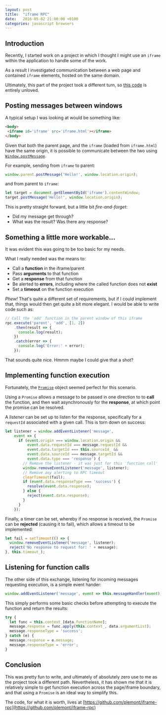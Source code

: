 ```yaml
---
layout: post
title:  "iframe RPC"
date:   2016-05-02 21:00:00 +0100
categories: javascript browsers
---
```

## Introduction

Recently, I started work on a project in which I thought I might use an
`iframe` within the application to handle some of the work.

As a result I investigated communication between a web page and contained `iframe` elements, hosted on the same domain.

Ultimately, this part of the project took a different turn, so [this code](https://github.com/plemont/iframe-rpc) is entirely unloved.

## Posting messages between windows

A typical setup I was looking at would be something like:

```html
<body>
 <iframe id='iframe' src='iframe.html'></iframe>
</body>
```

Given that both the parent page, and the `iframe` (loaded from `iframe.html`) have the same origin, it is possible to communicate between the two using [`Window.postMessage`](https://developer.mozilla.org/en-US/docs/Web/API/Window/postMessage).

For example, sending from `iframe` to parent:

```javascript
window.parent.postMessage('Hello!', window.location.origin);
```

and from parent to `iframe`:

```javascript
let target = document.getElementById('iframe').contentWindow;
target.postMessage('Hello!', window.location.origin);
```

This is pretty straight forward, but a little bit *fire-and-forget*:

*   Did my message get through?
*   What was the result? Was there any response?

## Something a little more workable...

It was evident this was going to be too basic for my needs.

What I really needed was the means to:

*   Call a **function** in the iframe/parent
*   Pass **arguments** to that function
*   Get a **response** from that function
*   Be alerted to **errors**, including where the called function does not **exist**
*   Set a **timeout** on the function execution

*Phew!* That's quite a different set of requirements, but if I could implement that, things would then get quite a bit more elegant. I would be able to write code such as:

```javascript
// Call the 'add' function in the parent window of this iframe
rpc.execute('parent', 'add', [1, 2])
    .then(result => {
      console.log(result);
    })
    .catch(error => {
      console.log('Error:' + error);
    });
```

That sounds quite nice. Hmmm maybe I could give that a shot?

## Implementing function execution

Fortunately, the [`Promise`](https://developer.mozilla.org/en/docs/Web/JavaScript/Reference/Global_Objects/Promise) object seemed perfect for this scenario.

Using a `Promise` allows a message to be passed in one direction to to **call** the function, and then wait asynchronously for the **response**, at which point the promise can be resolved.

A *listener* can be set up to listen for the response, specifically for a `requestId` associated with a given call. This is torn down on success:

```javascript
let listener = window.addEventListener('message',
    event => {
      if (event.origin === window.location.origin &&
          event.data.requestId === message.requestId &&
          event.data.targetId === this.sourceId_ &&
          event.data.sourceId === message.targetId &&
          event.data.type === 'response') {
        // Remove the listener - it was just for this 'function call'
        window.removeEventListener('message', listener);
        // Remove any alerting to RPC timeout
        clearTimeout(fail);
        if (event.data.responseType === 'success') {
          resolve(event.data.response);
        } else {
          reject(event.data.response);
        }
      }
    });
```

Finally, a timer can be set, whereby if no response is received, the `Promise` can be **rejected** (causing it to fail), which allows a timeout to be implemented:

```javascript
let fail = setTimeout(() => {
  window.removeEventListener('message', listener);
  reject('No response to request for: ' + message);
}, this.timeout_);
```

## Listening for function calls

The other side of this exchange, listening for incoming messages requesting execution, is a simple event hander:

```javascript
window.addEventListener('message', event => this.messageHandler(event));
```

This simply performs some basic checks before attempting to execute the function and return the results:

```javascript
try {
  let func = this.context_[data.functionName];
  message.response = func.apply(this.context_, data.argumentList);
  message.responseType = 'success';
} catch (e) {
  message.response = e.message;
  message.responseType = 'error';
}
```

## Conclusion

This was pretty fun to write, and ultimately of absolutely zero use to me as the project took a different path. Nevertheless, it has shown me that it is relatively simple to get function execution across the page/iframe boundary, and that using a `Promise` is an ideal way to simplify this.

The code, for what it is worth, lives at [https://github.com/plemont/iframe-rpc](https://github.com/plemont/iframe-rpc)